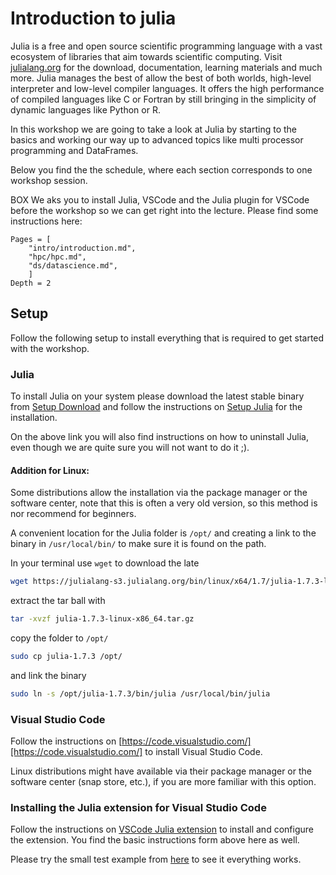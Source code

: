 # Introduction to julia

Julia is a free and open source scientific programming language with a vast ecosystem of libraries that aim towards scientific computing. Visit [julialang.org](https://julialang.org) for the download, documentation, learning materials and much more. Julia manages the best of allow the best of both worlds, high-level interpreter and low-level compiler languages. It offers the high performance of compiled languages like C or Fortran by still bringing in the simplicity of dynamic languages like Python or R. 

In this workshop we are going to take a look at Julia by starting to the basics and working our way up to advanced topics like multi processor programming and DataFrames.

Below you find the the schedule, where each section corresponds to one workshop session. 

BOX
We aks you to install Julia, VSCode and the Julia plugin for VSCode before the workshop so we can get right into the lecture. 
Please find some instructions here: 


```@contents
Pages = [
    "intro/introduction.md",
    "hpc/hpc.md",
    "ds/datascience.md",
    ]
Depth = 2
```

## Setup
Follow the following setup to install everything that is required to get started with the workshop.

### Julia 
To install Julia on your system please download the latest stable binary from [Setup Download](https://julialang.org/downloads/) and follow the instructions on [Setup Julia](https://julialang.org/downloads/platform/) for the installation.

On the above link you will also find instructions on how to uninstall Julia, even though we are quite sure you will not want to do it ;).

#### Addition for Linux:
Some distributions allow the installation via the package manager or the software center, note that this is often a very old version, so this method is nor recommend for beginners. 

A convenient location for the Julia folder is `/opt/` and creating a link to the binary in `/usr/local/bin/` to make sure it is found on the path. 

In your terminal use `wget` to download the late
```bash
wget https://julialang-s3.julialang.org/bin/linux/x64/1.7/julia-1.7.3-linux-x86_64.tar.gz
```
extract the tar ball with
```bash
tar -xvzf julia-1.7.3-linux-x86_64.tar.gz
```
copy the folder to `/opt/`
```bash
sudo cp julia-1.7.3 /opt/
```
and link the binary
```bash
sudo ln -s /opt/julia-1.7.3/bin/julia /usr/local/bin/julia
```

### Visual Studio Code

Follow the instructions on [https://code.visualstudio.com/][https://code.visualstudio.com/] to install Visual Studio Code. 

Linux distributions might have available via their package manager or the software center (snap store, etc.), if you are more familiar with this option. 

### Installing the Julia extension for Visual Studio Code

Follow the instructions on [VSCode Julia extension](https://www.julia-vscode.org/docs/dev/gettingstarted/#Installing-the-Julia-extension) to install and configure the extension. You find the basic instructions form above here as well.

Please try the small test example from [here](https://www.julia-vscode.org/docs/dev/gettingstarted/#Creating-Your-First-Julia-Hello-World-program) to see it everything works. 